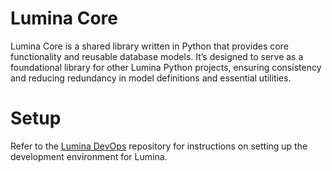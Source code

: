 # Lumina Core

Lumina Core is a shared library written in Python that provides core functionality and reusable database models.
It’s designed to serve as a foundational library for other Lumina Python projects, ensuring consistency and reducing
redundancy in model definitions and essential utilities.

# Setup

Refer to the [Lumina DevOps](https://github.com/chopicalqui/lumina-devops/blob/main/README.md#setup-development-environment)
repository for instructions on setting up the development environment for Lumina.
